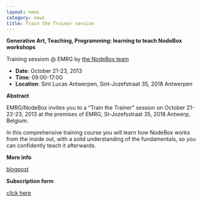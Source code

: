 ```yaml
---
layout: news
category: news
title: Train the Trainer session
---
```

**Generative Art, Teaching, Programming: learning to teach NodeBox workshops**

Training sessiom @ EMRG by [the NodeBox team](http://nodebox.net/blog/2013/07/train-the-trainer/)

* **Date**: October 21-23, 2013 
* **Time**: 09:00-17:00
* **Location**: Sint Lucas Antwerpen, Sint-Jozefstraat 35, 2018 Antwerpen 

**Abstract**

EMRG/NodeBox invites you to a “Train the Trainer” session on October 21-22-23, 2013 at the premises of EMRG, St-Jozefsstraat 35, 2018 Antwerp, Belgium.

In this comprehensive training course you will learn how NodeBox works from the inside out, with a solid understanding of the fundamentals, so you can confidently teach it afterwards.

**More info**

[blogpost](http://nodebox.net/blog/2013/07/train-the-trainer/)

**Subscription form**

[click here](https://bit.ly/t-t-t)